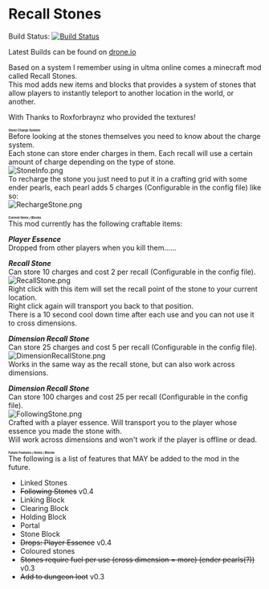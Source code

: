 Recall Stones
======

Build Status: 
[![Build Status](https://drone.io/github.com/Vanhal/ModJam/status.png)](https://drone.io/github.com/Vanhal/ModJam/latest)

Latest Builds can be found on <a href="https://drone.io/github.com/Vanhal/ModJam/files">drone.io</a>


Based on a system I remember using in ultma online comes a minecraft mod called Recall Stones.<br />
This mod adds new items and blocks that provides a system of stones that allow players to instantly teleport to another location in the world, or another.</p>

<p>With Thanks to Roxforbraynz who provided the textures!</p>

<p><span style="font-size: 6px;"><strong>Stone Charge System</strong></span><br />
Before looking at the stones themselves you need to know about the charge system.<br />
Each stone can store ender charges in them. Each recall will use a certain amount of charge depending on the type of stone.<br />
<img src="https://dl.dropboxusercontent.com/u/3886989/World%20Snapshots/StoneInfo.png" alt="StoneInfo.png" /><br />
To recharge the stone you just need to put it in a crafting grid with some ender pearls, each pearl adds 5 charges (Configurable in the config file) like so:<br />
<img src="https://dl.dropboxusercontent.com/u/3886989/World%20Snapshots/RechargeStone.png" alt="RechargeStone.png" /></p>

<p><span style="font-size: 6px;"><strong>Current Items / Blocks</strong></span><br />
This mod currently has the following craftable items:</p>

<p><strong><em>Player Essence</em></strong><br />
Dropped from other players when you kill them......</p>

<p><strong><em>Recall Stone</em></strong><br />
Can store 10 charges and cost 2 per recall (Configurable in the config file).<br />
<img src="https://dl.dropboxusercontent.com/u/3886989/World%20Snapshots/RecallStone.png" alt="RecallStone.png" /><br />
Right click with this item will set the recall point of the stone to your current location.<br />
Right click again will transport you back to that position.<br />
There is a 10 second cool down time after each use and you can not use it to cross dimensions.</p>

<p><strong><em>Dimension Recall Stone</em></strong><br />
Can store 25 charges and cost 5 per recall (Configurable in the config file).<br />
<img src="https://dl.dropboxusercontent.com/u/3886989/World%20Snapshots/DimensionRecallStone.png" alt="DimensionRecallStone.png" /><br />
Works in the same way as the recall stone, but can also work across dimensions.</p>

<p><strong><em>Dimension Recall Stone</em></strong><br />
Can store 100 charges and cost 25 per recall (Configurable in the config file).<br />
<img src="https://dl.dropboxusercontent.com/u/3886989/World%20Snapshots/FollowingStone.png" alt="FollowingStone.png" /><br />
Crafted with a player essence. Will transport you to the player whose essence you made the stone with.<br />
Will work across dimensions and won't work if the player is offline or dead.</p>

<p><span style="font-size: 6px;"><strong>Future Features / Items / Blocks</strong></span><br />
The following is a list of features that MAY be added to the mod in the future.<ul><li>Linked Stones<br />
<li><del>Following Stones</del> v0.4<br />
<li>Linking Block<br />
<li>Clearing Block<br />
<li>Holding Block<br />
<li>Portal<br />
<li>Stone Block<br />
<li><del>Drops: Player Essence</del> v0.4<br />
<li>Coloured stones<br />
<li><del>Stones require fuel per use (cross dimension = more) (ender pearls(?))</del> v0.3<br />
<li><del>Add to dungeon loot</del> v0.3</ul>